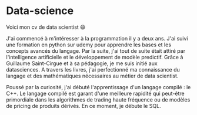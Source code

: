 # Data-science
Voici mon cv de data scientist 😄

J'ai commencé à m'intéresser à la programmation il y a deux ans. 
J'ai suivi une formation en python sur udemy pour apprendre les bases et les concepts avancés du langage.
Par la suite, j'ai tout de suite était attiré par l'intelligence artificielle et le développement de modèle predictif.
Grâce à Guillaume Saint-Cirgue et à sa pédagogie, je me suis initié aux datasciences.
A travers les livres, j'ai perfectionné ma connaissance du langage et des mathématiques nécessaires au métier de data scientist.

Poussé par la curiosité, j'ai débuté l'apprentissage d'un langage compilé : le C++.
Le langage compilé est garant d'une meilleure rapidité qui peut-être primordiale dans les algorithmes de trading haute fréquence ou de modèles de pricing de produits dérivés.
En ce moment, je débute le SQL.

